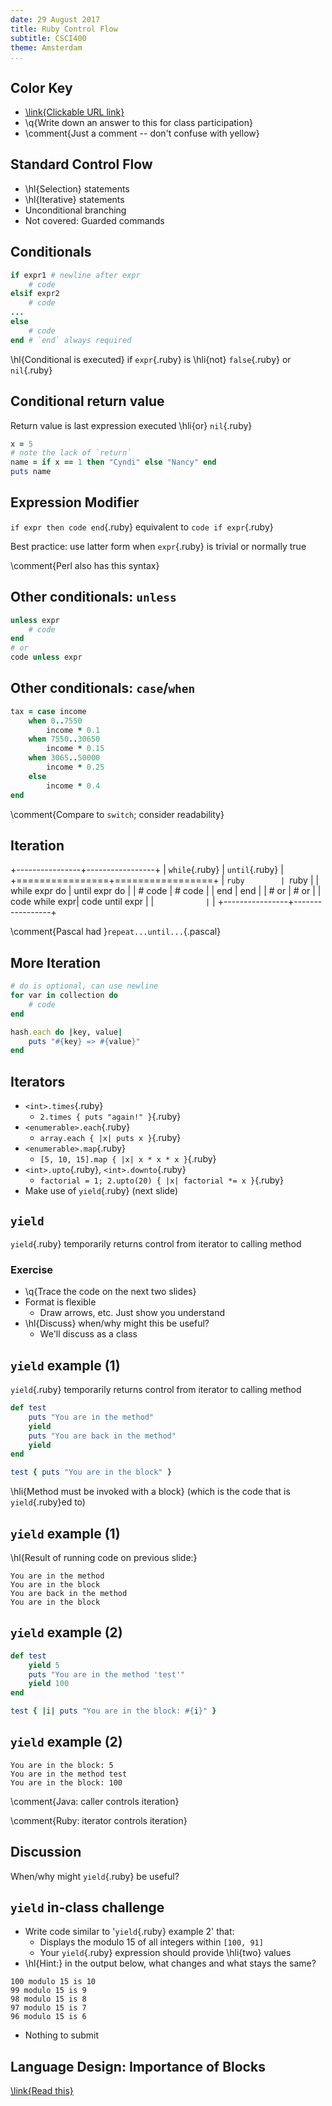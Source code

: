 ```yaml
---
date: 29 August 2017
title: Ruby Control Flow
subtitle: CSCI400
theme: Amsterdam
...
```


Color Key
---------

-   [\link{Clickable URL link}](https://www.youtube.com/watch?v=UyoYf7rZVGI)
-   \q{Write down an answer to this for class participation}
-   \comment{Just a comment -- don't confuse with yellow}

Standard Control Flow
---------------------

-   \hl{Selection} statements
-   \hl{Iterative} statements
-   Unconditional branching
-   Not covered: Guarded commands

Conditionals
------------

```ruby
if expr1 # newline after expr
    # code
elsif expr2
    # code
...
else
    # code
end # `end` always required
```

\hl{Conditional is executed} if `expr`{.ruby} is \hli{not} `false`{.ruby} or
`nil`{.ruby}

Conditional return value
------------------------

Return value is last expression executed \hli{or} `nil`{.ruby}

```ruby
x = 5
# note the lack of `return`
name = if x == 1 then "Cyndi" else "Nancy" end
puts name
```

Expression Modifier
-------------------

`if expr then code end`{.ruby} equivalent to `code if expr`{.ruby}

Best practice: use latter form when `expr`{.ruby} is trivial or normally true

\comment{Perl also has this syntax}

Other conditionals: `unless`
----------------------------

```ruby
unless expr
    # code
end
# or
code unless expr
```

Other conditionals: `case`/`when`
---------------------------------

```ruby
tax = case income
    when 0..7550
        income * 0.1
    when 7550..30650
        income * 0.15
    when 3065..50000
        income * 0.25
    else
        income * 0.4
end
```

\comment{Compare to `switch`; consider readability}

Iteration
---------

+----------------+-----------------+
| `while`{.ruby} | `until`{.ruby}  |
+================+=================+
| ```ruby        | ```ruby         |
| while expr do  | until expr do   |
|     # code     |     # code      |
| end            | end             |
| # or           | # or            |
| code while expr| code until expr |
| ```            | ```             |
+----------------+-----------------+

\comment{Pascal had }`repeat...until...`{.pascal}

More Iteration
--------------

```ruby
# do is optional, can use newline
for var in collection do
    # code
end
```

```ruby
hash.each do |key, value|
    puts "#{key} => #{value}"
end
```

Iterators
---------

-   `<int>.times`{.ruby}
    -   `2.times { puts "again!" }`{.ruby}
-   `<enumerable>.each`{.ruby}
    -   `array.each { |x| puts x }`{.ruby}
-   `<enumerable>.map`{.ruby}
    -   `[5, 10, 15].map { |x| x * x * x }`{.ruby}
-   `<int>.upto`{.ruby}, `<int>.downto`{.ruby}
    -   `factorial = 1; 2.upto(20) { |x| factorial *= x }`{.ruby}
-   Make use of `yield`{.ruby} (next slide)

`yield`
-------

`yield`{.ruby} temporarily returns control from iterator to calling method

### Exercise

-   \q{Trace the code on the next two slides}
-   Format is flexible
    -   Draw arrows, etc. Just show you understand
-   \hl{Discuss} when/why might this be useful?
    -   We'll discuss as a class

`yield` example (1)
-------------------

`yield`{.ruby} temporarily returns control from iterator to calling method

```ruby
def test
    puts "You are in the method"
    yield
    puts "You are back in the method"
    yield
end

test { puts "You are in the block" }
```

\hli{Method must be invoked with a block} (which is the code that is
`yield`{.ruby}ed to)

`yield` example (1)
-------------------

\hl{Result of running code on previous slide:}

```
You are in the method
You are in the block
You are back in the method
You are in the block
```

`yield` example (2)
-------------------

```ruby
def test
    yield 5
    puts "You are in the method 'test'"
    yield 100
end

test { |i| puts "You are in the block: #{i}" }
```

`yield` example (2)
-------------------

```
You are in the block: 5
You are in the method test
You are in the block: 100
```

\comment{Java: caller controls iteration}

\comment{Ruby: iterator controls iteration}

Discussion
----------

When/why might `yield`{.ruby} be useful?

`yield` in-class challenge
--------------------------

-   Write code similar to '`yield`{.ruby} example 2' that:
    -   Displays the modulo 15 of all integers within `[100, 91]`
    -   Your `yield`{.ruby} expression should provide \hli{two} values
-   \hl{Hint:} in the output below, what changes and what stays the same?
```
100 modulo 15 is 10
99 modulo 15 is 9
98 modulo 15 is 8
97 modulo 15 is 7
96 modulo 15 is 6
```
-   Nothing to submit

Language Design: Importance of Blocks
-------------------------------------

[\link{Read this}](http://www.artima.com/intv/closures.html)

